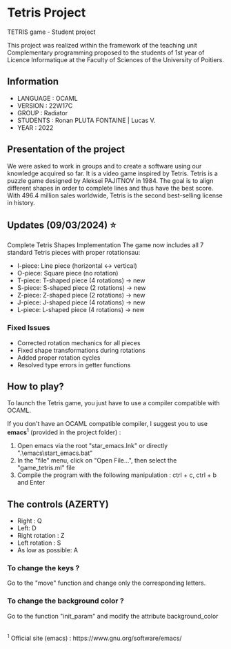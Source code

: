 # Tetris Project
TETRIS game - Student project 

This project was realized within the framework of the teaching unit Complementary programming proposed to the students of 1st year of Licence Informatique at the Faculty of Sciences of the University of Poitiers.

## Information

- LANGUAGE : OCAML
- VERSION : 22W17C
- GROUP : Radiator
- STUDENTS : Ronan PLUTA FONTAINE | Lucas V.
- YEAR : 2022

## Presentation of the project

We were asked to work in groups and to create a software using our knowledge acquired so far. It is a video game inspired by Tetris. Tetris is a puzzle game designed by Alekseï PAJITNOV in 1984. The goal is to align different shapes in order to complete lines and thus have the best score. With 496.4 million sales worldwide, Tetris is the second best-selling license in history.

## Updates (09/03/2024) ⭐
Complete Tetris Shapes Implementation
The game now includes all 7 standard Tetris pieces with proper rotationsau:

- I-piece: Line piece (horizontal ↔ vertical)
- O-piece: Square piece (no rotation)
- T-piece: T-shaped piece (4 rotations) -> new
- S-piece: S-shaped piece (2 rotations) -> new
- Z-piece: Z-shaped piece (2 rotations) -> new
- J-piece: J-shaped piece (4 rotations) -> new
- L-piece: L-shaped piece (4 rotations) -> new

### Fixed Issues
- Corrected rotation mechanics for all pieces
- Fixed shape transformations during rotations
- Added proper rotation cycles
- Resolved type errors in getter functions

## How to play?

To launch the Tetris game, you just have to use a compiler compatible with OCAML.

If you don't have an OCAML compatible compiler, I suggest you to use **emacs**<sup>1</sup> (provided in the project folder) : 
1. Open emacs via the root "star_emacs.Ink" or directly ".\emacs\start_emacs.bat"
2. In the "file" menu, click on "Open File...", then select the "game_tetris.ml" file
3. Compile the program with the following manipulation : ctrl + c, ctrl + b and Enter


## The controls (AZERTY)

- Right : Q
- Left: D
- Right rotation : Z
- Left rotation : S
- As low as possible: A 

### To change the keys ? 
Go to the "move" function and change only the corresponding letters. 

### To change the background color ? 
Go to the function "init_param" and modify the attribute background_color

</br>
<sup>1</sup> Official site (emacs) : https://www.gnu.org/software/emacs/
